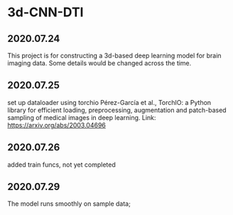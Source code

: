 # 3d-CNN-DTI
## 2020.07.24
This project is for constructing a 3d-based deep learning model for brain imaging data. Some details would be changed across the time.
## 2020.07.25
set up dataloader  using torchio
Pérez-García et al., TorchIO: a Python library for efficient loading,
preprocessing, augmentation and patch-based sampling of medical images
in deep learning. Link: https://arxiv.org/abs/2003.04696
## 2020.07.26
added train funcs, not yet completed
## 2020.07.29
The model runs smoothly on sample data;
